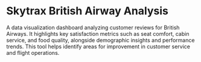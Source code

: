 # Skytrax British Airway Analysis
A data visualization dashboard analyzing customer reviews for British Airways. It highlights key satisfaction metrics such as seat comfort, cabin service, and food quality, alongside demographic insights and performance trends. This tool helps identify areas for improvement in customer service and flight operations.
